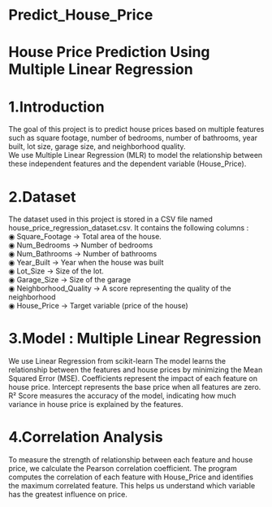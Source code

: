 # Predict_House_Price

# House Price Prediction Using Multiple Linear Regression 

# 1.Introduction 
The goal of this project is to predict house prices based on multiple features such as square footage, number of bedrooms, number of bathrooms, year built, lot size, garage size, and neighborhood quality.
<br>
We use Multiple Linear Regression (MLR) to model the relationship between these independent features and the dependent variable (House_Price).

# 2.Dataset
The dataset used in this project is stored in a CSV file named house_price_regression_dataset.csv.
It contains the following columns : 
<br>
◉ Square_Footage → Total area of the house.
<br>
◉ Num_Bedrooms → Number of bedrooms
<br>
◉ Num_Bathrooms → Number of bathrooms
<br>
◉ Year_Built → Year when the house was built
<br>
◉ Lot_Size → Size of the lot.
<br>
◉ Garage_Size → Size of the garage
<br>
◉ Neighborhood_Quality → A score representing the quality of the neighborhood
<br>
◉ House_Price → Target variable (price of the house)


# 3.Model : Multiple Linear Regression 
We use Linear Regression from scikit-learn 
The model learns the relationship between the features and house prices by minimizing the Mean Squared Error (MSE).
Coefficients represent the impact of each feature on house price.
Intercept represents the base price when all features are zero.
R² Score measures the accuracy of the model, indicating how much variance in house price is explained by the features.

# 4.Correlation Analysis
To measure the strength of relationship between each feature and house price, we calculate the Pearson correlation coefficient.
The program computes the correlation of each feature with House_Price and identifies the maximum correlated feature. This helps us understand which variable has the greatest influence on price.
